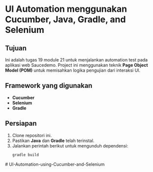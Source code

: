 # UI Automation menggunakan Cucumber, Java, Gradle, and Selenium

## Tujuan

Ini adalah tugas 19 module 21 untuk menjalankan automation test pada aplikasi web Saucedemo. Project ini menggunakan teknik **Page Object Model (POM)** untuk memisahkan logika pengujian dari interaksi UI.

## Framework yang digunakan

- **Cucumber**
- **Selenium**
- **Gradle**

## Persiapan

1. Clone repositori ini.
2. Pastikan **Java** dan **Gradle** telah terinstal.
3. Jalankan perintah berikut untuk mengunduh dependensi:
   ```bash
   gradle build
#   U I - A u t o m a t i o n - u s i n g - C u c u m b e r - a n d - S e l e n i u m 
 
 